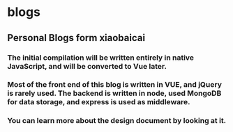 # blogs
## Personal Blogs form xiaobaicai 
### The initial compilation will be written entirely in native JavaScript, and will be converted to Vue later.
### Most of the front end of this blog is written in VUE, and jQuery is rarely used. The backend is written in node, used MongoDB for data storage, and express is used as middleware.
### You can learn more about the design document by looking at it.
